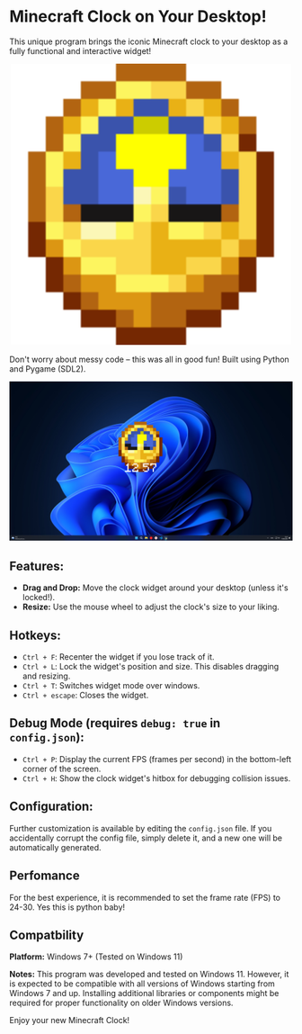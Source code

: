 # Minecraft Clock on Your Desktop!

This unique program brings the iconic Minecraft clock to your desktop as a fully functional and interactive widget!

<p align="center">
  <img src="resources/raw.gif" width="500">
</p>

Don't worry about messy code – this was all in good fun! Built using Python and Pygame (SDL2).

<p align="center">
  <img src="resources/preview.png">
</p>

## Features:

*   **Drag and Drop:** Move the clock widget around your desktop (unless it's locked!).
*   **Resize:** Use the mouse wheel to adjust the clock's size to your liking.

## Hotkeys:

*   `Ctrl + F`: Recenter the widget if you lose track of it.
*   `Ctrl + L`: Lock the widget's position and size. This disables dragging and resizing.
*   `Ctrl + T`: Switches widget mode over windows.
*   `Ctrl + escape`: Closes the widget.

## Debug Mode (requires `debug: true` in `config.json`):

*   `Ctrl + P`: Display the current FPS (frames per second) in the bottom-left corner of the screen.
*   `Ctrl + H`: Show the clock widget's hitbox for debugging collision issues.

## Configuration:

Further customization is available by editing the `config.json` file. If you accidentally corrupt the config file, simply delete it, and a new one will be automatically generated.

## Perfomance

For the best experience, it is recommended to set the frame rate (FPS) to 24-30. Yes this is python baby!

## Compatbility

**Platform:** Windows 7+ (Tested on Windows 11)

**Notes:** This program was developed and tested on Windows 11. However, it is expected to be compatible with all versions of Windows starting from Windows 7 and up. Installing additional libraries or components might be required for proper functionality on older Windows versions.

Enjoy your new Minecraft Clock!